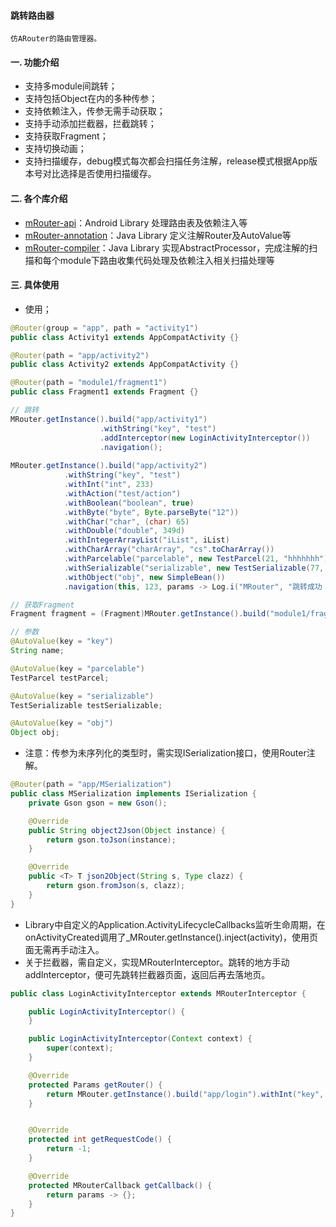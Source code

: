 #### 跳转路由器
```
仿ARouter的路由管理器。
```
#### 一. 功能介绍
* 支持多module间跳转；
* 支持包括Object在内的多种传参；
* 支持依赖注入，传参无需手动获取；
* 支持手动添加拦截器，拦截跳转；
* 支持获取Fragment；
* 支持切换动画；
* 支持扫描缓存，debug模式每次都会扫描任务注解，release模式根据App版本号对比选择是否使用扫描缓存。
#### 二. 各个库介绍
* [mRouter-api](https://github.com/xjz-111/MRouter/tree/master/mRouter_api)：Android Library 处理路由表及依赖注入等
* [mRouter-annotation](https://github.com/xjz-111/MRouter/tree/master/mRouter-annotation)：Java Library 定义注解Router及AutoValue等
* [mRouter-compiler](https://github.com/xjz-111/MRouter/tree/master/mRouter-compiler)：Java Library 实现AbstractProcessor，完成注解的扫描和每个module下路由收集代码处理及依赖注入相关扫描处理等
#### 三. 具体使用
* 使用；
```java
@Router(group = "app", path = "activity1")
public class Activity1 extends AppCompatActivity {}

@Router(path = "app/activity2")
public class Activity2 extends AppCompatActivity {}

@Router(path = "module1/fragment1")
public class Fragment1 extends Fragment {}

// 跳转
MRouter.getInstance().build("app/activity1")
                    .withString("key", "test")
                    .addInterceptor(new LoginActivityInterceptor())
                    .navigation();
                    
MRouter.getInstance().build("app/activity2")
            .withString("key", "test")
            .withInt("int", 233)
            .withAction("test/action")
            .withBoolean("boolean", true)
            .withByte("byte", Byte.parseByte("12"))
            .withChar("char", (char) 65)
            .withDouble("double", 349d)
            .withIntegerArrayList("iList", iList)
            .withCharArray("charArray", "cs".toCharArray())
            .withParcelable("parcelable", new TestParcel(21, "hhhhhhh"))
            .withSerializable("serializable", new TestSerializable(77, "bncbznmcb"))
            .withObject("obj", new SimpleBean())
            .navigation(this, 123, params -> Log.i("MRouter", "跳转成功：" + params.getPath()));

// 获取Fragment
Fragment fragment = (Fragment)MRouter.getInstance().build("module1/fragment1").navigationInstance();

// 参数
@AutoValue(key = "key")
String name;

@AutoValue(key = "parcelable")
TestParcel testParcel;

@AutoValue(key = "serializable")
TestSerializable testSerializable;

@AutoValue(key = "obj")
Object obj;
```
* 注意：传参为未序列化的类型时，需实现ISerialization接口，使用Router注解。
```java
@Router(path = "app/MSerialization")
public class MSerialization implements ISerialization {
    private Gson gson = new Gson();

    @Override
    public String object2Json(Object instance) {
        return gson.toJson(instance);
    }

    @Override
    public <T> T json2Object(String s, Type clazz) {
        return gson.fromJson(s, clazz);
    }
}
```
* Library中自定义的Application.ActivityLifecycleCallbacks监听生命周期，在onActivityCreated调用了_MRouter.getInstance().inject(activity)，使用页面无需再手动注入。
* 关于拦截器，需自定义，实现MRouterInterceptor。跳转的地方手动addInterceptor，便可先跳转拦截器页面，返回后再去落地页。
```java
public class LoginActivityInterceptor extends MRouterInterceptor {

    public LoginActivityInterceptor() {
    }

    public LoginActivityInterceptor(Context context) {
        super(context);
    }

    @Override
    protected Params getRouter() {
        return MRouter.getInstance().build("app/login").withInt("key", 121).withTransition(R.anim.left_in, R.anim.right_out);
    }


    @Override
    protected int getRequestCode() {
        return -1;
    }

    @Override
    protected MRouterCallback getCallback() {
        return params -> {};
    }
}

```




